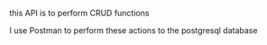 this API is to perform CRUD functions 

I use Postman to perform these actions to the postgresql database 
